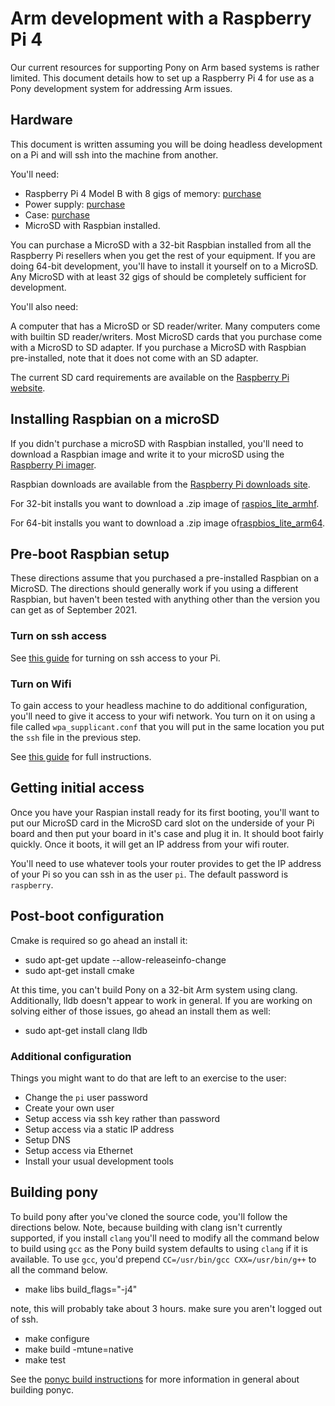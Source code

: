 # Arm development with a Raspberry Pi 4

Our current resources for supporting Pony on Arm based systems is rather limited. This document details how to set up a Raspberry Pi 4 for use as a
Pony development system for addressing Arm issues.

## Hardware

This document is written assuming you will be doing headless development on a Pi and will ssh into the machine from another.

You'll need:

- Raspberry Pi 4 Model B with 8 gigs of memory: [purchase](https://www.raspberrypi.org/products/raspberry-pi-4-model-b/?variant=raspberry-pi-4-model-b-8gb)
- Power supply: [purchase](https://www.raspberrypi.org/products/type-c-power-supply/)
- Case: [purchase](https://www.raspberrypi.org/products/raspberry-pi-4-case/)
- MicroSD with Raspbian installed.

You can purchase a MicroSD with a 32-bit Raspbian installed from all the Raspberry Pi resellers when you get the rest of your equipment. If you are doing 64-bit development, you'll have to install it yourself on to a MicroSD. Any MicroSD with at least 32 gigs of should be completely sufficient for development.

You'll also need:

A computer that has a MicroSD or SD reader/writer. Many computers come with builtin SD reader/writers. Most MicroSD cards that you purchase come with a MicroSD to SD adapter. If you purchase a MicroSD with Raspbian pre-installed, note that it does not come with an SD adapter.

The current SD card requirements are available on the [Raspberry Pi website](https://www.raspberrypi.org/documentation/computers/getting-started.html#sd-cards).

## Installing Raspbian on a microSD

If you didn't purchase a microSD with Raspbian installed, you'll need to download a Raspbian image and write it to your microSD using the [Raspberry Pi imager](https://www.raspberrypi.org/software/).

Raspbian downloads are available from the [Raspberry Pi downloads site](https://downloads.raspberrypi.org/).

For 32-bit installs you want to download a .zip image of [raspios_lite_armhf](https://downloads.raspberrypi.org/raspios_armhf/).

For 64-bit installs you want to download a .zip image of[raspbios_lite_arm64](https://downloads.raspberrypi.org/raspios_arm64/).

## Pre-boot Raspbian setup

These directions assume that you purchased a pre-installed Raspbian on a MicroSD. The directions should generally work if you using a different Raspbian, but haven't been tested with anything other than the version you can get as of September 2021.

### Turn on ssh access

See [this guide](https://phoenixnap.com/kb/enable-ssh-raspberry-pi) for turning on ssh access to your Pi.

### Turn on Wifi

To gain access to your headless machine to do additional configuration, you'll need to give it access to your wifi network. You turn on it on using a file called `wpa_supplicant.conf` that you will put in the same location you put the `ssh` file in the previous step.

See [this guide](https://www.raspberrypi-spy.co.uk/2017/04/manually-setting-up-pi-wifi-using-wpa_supplicant-conf/) for full instructions.

## Getting initial access

Once you have your Raspian install ready for its first booting, you'll want to put our MicroSD card in the MicroSD card slot on the underside of your Pi board and then put your board in it's case and plug it in. It should boot fairly quickly. Once it boots, it will get an IP address from your wifi router.

You'll need to use whatever tools your router provides to get the IP address of your Pi so you can ssh in as the user `pi`. The default password is `raspberry`.

## Post-boot configuration

Cmake is required so go ahead an install it:

- sudo apt-get update --allow-releaseinfo-change
- sudo apt-get install cmake

At this time, you can't build Pony on a 32-bit Arm system using clang. Additionally, lldb doesn't appear to work in general. If you are working on solving either of those issues, go ahead an install them as well:

- sudo apt-get install clang lldb

### Additional configuration

Things you might want to do that are left to an exercise to the user:

- Change the `pi` user password
- Create your own user
- Setup access via ssh key rather than password
- Setup access via a static IP address
- Setup DNS
- Setup access via Ethernet
- Install your usual development tools

## Building pony

To build pony after you've cloned the source code, you'll follow the directions below. Note, because building with clang isn't currently supported, if you install `clang` you'll need to modify all the command below to build using `gcc` as the Pony build system defaults to using `clang` if it is available. To use `gcc`, you'd prepend `CC=/usr/bin/gcc CXX=/usr/bin/g++` to all the command below.

- make libs build_flags="-j4"

note, this will probably take about 3 hours. make sure you aren't logged out of ssh.

- make configure
- make build -mtune=native
- make test

See the [ponyc build instructions](https://github.com/ponylang/ponyc/blob/main/BUILD.md) for more information in general about building ponyc.
